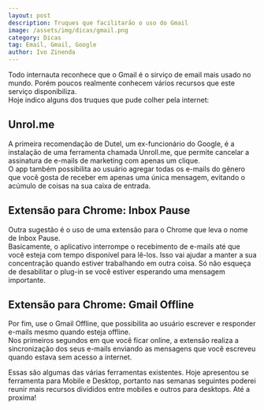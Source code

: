 ```yaml
---
layout: post
description: Truques que facilitarão o uso do Gmail
image: /assets/img/dicas/gmail.png
category: Dicas
tag: Email, Gmail, Google
author: Ivo Zinenda
---
```


Todo internauta reconhece que o Gmail é o sirviço de email mais usado no mundo.
Porém poucos realmente conhecem vários recursos que este serviço disponibiliza.<br>
Hoje indico alguns dos truques que pude colher pela internet:

## Unrol.me
A primeira recomendação de Dutel, um ex-funcionário do Google, é a instalação de uma ferramenta chamada Unroll.me, que permite cancelar a assinatura de e-mails de marketing com apenas um clique.<br>
O app também possibilita ao usuário agregar todas os e-mails do gênero que você gosta de receber em apenas uma única mensagem, evitando o acúmulo de coisas na sua caixa de entrada.

## Extensão para Chrome: Inbox Pause
Outra sugestão é o uso de uma extensão para o Chrome que leva o nome de Inbox Pause. <br>
Basicamente, o aplicativo interrompe o recebimento de e-mails até que você esteja com tempo disponível para lê-los. 
Isso vai ajudar a manter a sua concentração quando estiver trabalhando em outra coisa. 
Só não esqueça de desabilitar o plug-in se você estiver esperando uma mensagem importante.

## Extensão para Chrome: Gmail Offline
Por fim, use o Gmail Offline, que possibilita ao usuário escrever e responder e-mails mesmo quando esteja offline. <br>
Nos primeiros segundos em que você ficar online, a extensão realiza a sincronização dos seus e-mails enviando as mensagens que você escreveu quando estava sem acesso a internet.

Essas são algumas das várias ferramentas existentes.
Hoje apresentou se ferramenta para Mobile e Desktop, portanto nas semanas seguintes poderei reunir mais recursos divididos entre mobiles e outros para desktops.
Até a proxima!